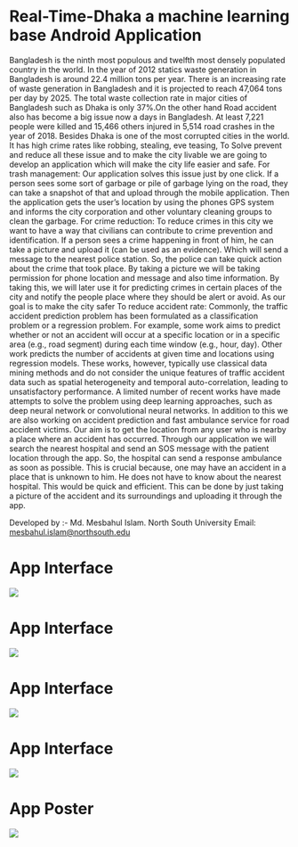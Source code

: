# Real-Time-Dhaka a machine learning base Android Application

Bangladesh is the ninth most populous and twelfth most densely populated country in the world. In the year of 2012 statics waste generation in Bangladesh is around 22.4 million tons per year. There is an increasing rate of waste generation in Bangladesh and it is projected to reach 47,064 tons per day by 2025. The total waste collection rate in major cities of Bangladesh such as Dhaka is only 37%.On the other hand Road accident also has become a big issue now a days in Bangladesh. At least 7,221 people were killed and 15,466 others injured in 5,514 road crashes in the year of 2018. Besides Dhaka is one of the most corrupted cities in the world. It has high crime rates like robbing, stealing, eve teasing,
To Solve prevent and reduce all these issue and to make the city livable we are going to develop an application which will make the city life easier and safe.
For trash management: Our application solves this issue just by one click. If a person sees some sort of garbage or pile of garbage lying on the road, they can take a snapshot of that and upload through the mobile application. Then the application gets the user’s location by using the phones GPS system and informs the city corporation and other voluntary cleaning groups to clean the garbage.
For crime reduction: To reduce crimes in this city we want to have a way that civilians can contribute to crime prevention and identification. If a person sees a crime happening in front of him, he can take a picture and upload it (can be used as an evidence). Which will send a message to the nearest police station. So, the police can take quick action about the crime that took place. By taking a picture we will be taking permission for phone location and message and also time information. By taking this, we will later use it for predicting crimes in certain places of the city and notify the people place where they should be alert or avoid. As our goal is to make the city safer
To reduce accident rate: Commonly, the traffic accident prediction problem has been formulated as a classification problem or a regression problem. For example, some work aims to predict whether or not an accident will occur at a specific location or in a specific area (e.g., road segment) during each time window (e.g., hour, day). Other work predicts the number of accidents at given time and locations using regression models. These works, however, typically use classical data mining methods and do not consider the unique features of traffic accident data such as spatial heterogeneity and temporal auto-correlation, leading to unsatisfactory performance. A limited number of recent works have made attempts to solve the problem using deep learning approaches, such as deep neural network or convolutional neural networks. In addition to this we are also working on accident prediction and fast ambulance service for road accident victims. Our aim is to get the location from any user who is nearby a place where an accident has occurred. Through our application we will search the nearest hospital and send an SOS message with the patient location through the app. So, the hospital can send a response ambulance as soon as possible. This is crucial because, one may have an accident in a place that is unknown to him. He does not have to know about the nearest hospital. This would be quick and efficient. This can be done by just taking a picture of the accident and its surroundings and uploading it through the app. 

Developed by :- Md. Mesbahul Islam.
                North South University
               Email: mesbahul.islam@northsouth.edu

# App Interface
<img src="./resources/Picture1.png">  

# App Interface
<img src="./resources/Picture2.png"> 

# App Interface
<img src="./resources/Picture3.png"> 

# App Interface
<img src="./resources/Picture4.png"> 

# App Poster
<img src="./resources/poster.png"> 
